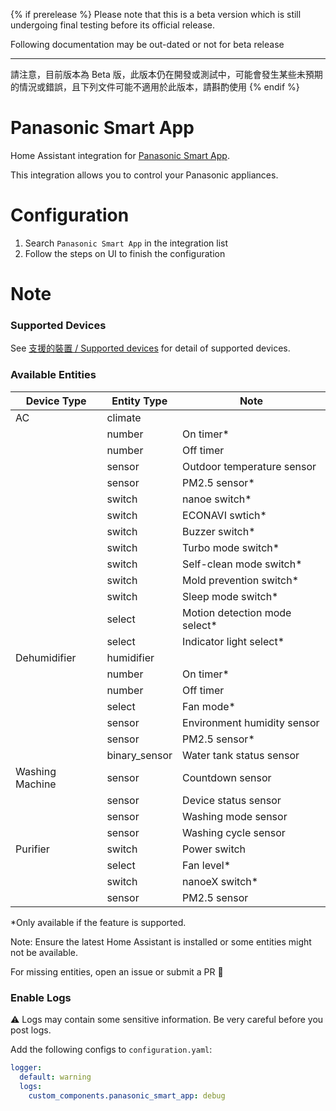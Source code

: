 {% if prerelease %}
Please note that this is a beta version which is still undergoing final testing before its official release.

Following documentation may be out-dated or not for beta release

---

請注意，目前版本為 Beta 版，此版本仍在開發或測試中，可能會發生某些未預期的情況或錯誤，且下列文件可能不適用於此版本，請斟酌使用
{% endif %}

# Panasonic Smart App

Home Assistant integration for [Panasonic Smart App](https://play.google.com/store/apps/details?id=com.panasonic.smart&hl=zh_TW&gl=US).

This integration allows you to control your Panasonic appliances.

# Configuration

1. Search `Panasonic Smart App` in the integration list
2. Follow the steps on UI to finish the configuration

# Note

### Supported Devices

See [支援的裝置 / Supported devices](https://github.com/osk2/panasonic_smart_app/discussions/42) for detail of supported devices.

### Available Entities

| Device Type     | Entity Type   | Note                           |
| --------------- | ------------- | ------------------------------ |
| AC              | climate       |                                |
|                 | number        | On timer\*                     |
|                 | number        | Off timer                      |
|                 | sensor        | Outdoor temperature sensor     |
|                 | sensor        | PM2.5 sensor\*                 |
|                 | switch        | nanoe switch\*                 |
|                 | switch        | ECONAVI swtich\*               |
|                 | switch        | Buzzer switch\*                |
|                 | switch        | Turbo mode switch\*            |
|                 | switch        | Self-clean mode switch\*       |
|                 | switch        | Mold prevention switch\*       |
|                 | switch        | Sleep mode switch\*            |
|                 | select        | Motion detection mode select\* |
|                 | select        | Indicator light select\*       |
| Dehumidifier    | humidifier    |                                |
|                 | number        | On timer\*                     |
|                 | number        | Off timer                      |
|                 | select        | Fan mode\*                     |
|                 | sensor        | Environment humidity sensor    |
|                 | sensor        | PM2.5 sensor\*                 |
|                 | binary_sensor | Water tank status sensor       |
| Washing Machine | sensor        | Countdown sensor               |
|                 | sensor        | Device status sensor           |
|                 | sensor        | Washing mode sensor            |
|                 | sensor        | Washing cycle sensor           |
| Purifier        | switch        | Power switch                   |
|                 | select        | Fan level\*                    |
|                 | switch        | nanoeX switch\*                |
|                 | sensor        | PM2.5 sensor                   |

\*Only available if the feature is supported.

Note: Ensure the latest Home Assistant is installed or some entities might not be available.

For missing entities, open an issue or submit a PR 💪

### Enable Logs

⚠️ Logs may contain some sensitive information. Be very careful before you post logs.

Add the following configs to `configuration.yaml`:

```yaml
logger:
  default: warning
  logs:
    custom_components.panasonic_smart_app: debug
```
